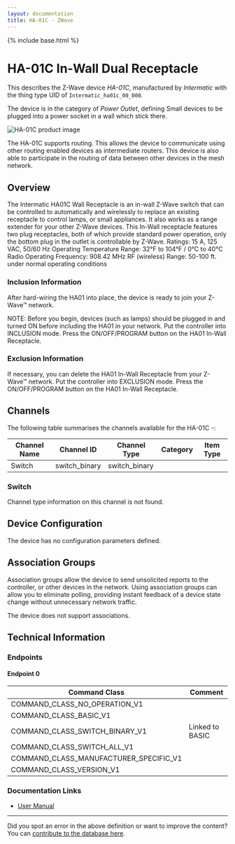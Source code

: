 ```yaml
---
layout: documentation
title: HA-01C - ZWave
---
```


{% include base.html %}

# HA-01C In-Wall Dual Receptacle
This describes the Z-Wave device *HA-01C*, manufactured by *Intermatic* with the thing type UID of ```Intermatic_ha01c_00_000```.

The device is in the category of *Power Outlet*, defining Small devices to be plugged into a power socket in a wall which stick there.

![HA-01C product image](https://opensmarthouse.org/assets/zwave/attachments/304/HA-01.png)


The HA-01C supports routing. This allows the device to communicate using other routing enabled devices as intermediate routers.  This device is also able to participate in the routing of data between other devices in the mesh network.

## Overview

The Intermatic HA01C Wall Receptacle is an in­-wall Z-­Wave switch that can be controlled to automatically and wirelessly to replace an existing receptacle to control lamps, or small appliances. It also works as a range extender for your other Z-­Wave devices. This In-Wall receptacle features two plug receptacles, both of which provide standard power operation, only the bottom plug in the outlet is controllable by Z-Wave. Ratings: 15 A, 125 VAC, 50/60 Hz Operating Temperature Range: 32°F to 104°F / 0°C to 40°C Radio Operating Frequency: 908.42 MHz RF (wireless) Range: 50-100 ft. under normal operating conditions

### Inclusion Information

After hard-wiring the HA01 into place, the device is ready to join your Z-Wave™ network.

NOTE: Before you begin, devices (such as lamps) should be plugged in and turned ON before including the HA01 in your network. Put the controller into INCLUSION mode. Press the ON/OFF/PROGRAM button on the HA01 In-Wall Receptacle.

### Exclusion Information

If necessary, you can delete the HA01 In-Wall Receptacle from your Z-Wave™ network. Put the controller into EXCLUSION mode. Press the ON/OFF/PROGRAM button on the HA01 In-Wall Receptacle.

## Channels

The following table summarises the channels available for the HA-01C -:

| Channel Name | Channel ID | Channel Type | Category | Item Type |
|--------------|------------|--------------|----------|-----------|
| Switch | switch_binary | switch_binary |  |  | 

### Switch
Channel type information on this channel is not found.



## Device Configuration

The device has no configuration parameters defined.

## Association Groups

Association groups allow the device to send unsolicited reports to the controller, or other devices in the network. Using association groups can allow you to eliminate polling, providing instant feedback of a device state change without unnecessary network traffic.

The device does not support associations.
## Technical Information

### Endpoints

#### Endpoint 0

| Command Class | Comment |
|---------------|---------|
| COMMAND_CLASS_NO_OPERATION_V1| |
| COMMAND_CLASS_BASIC_V1| |
| COMMAND_CLASS_SWITCH_BINARY_V1| Linked to BASIC|
| COMMAND_CLASS_SWITCH_ALL_V1| |
| COMMAND_CLASS_MANUFACTURER_SPECIFIC_V1| |
| COMMAND_CLASS_VERSION_V1| |

### Documentation Links

* [User Manual](https://www.opensmarthouse.org/zwavedatabase/304/Intermatic-HA01C-manual.pdf)

---

Did you spot an error in the above definition or want to improve the content?
You can [contribute to the database here](https://www.opensmarthouse.org/zwavedatabase/304).
